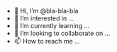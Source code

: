 - 👋 Hi, I’m @bla-bla-bla
- 👀 I’m interested in ...
- 🌱 I’m currently learning ...
- 💞️ I’m looking to collaborate on ...
- 📫 How to reach me ...

<!---
Denschik/Denschik is a ✨ special ✨ repository because its `README.md` (this file) appears on your GitHub profile.
You can click the Preview link to take a look at your changes.
--->
